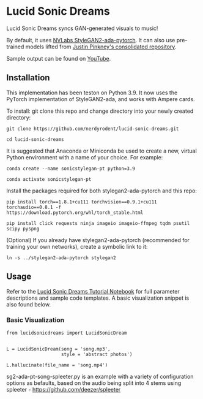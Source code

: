 # Lucid Sonic Dreams
Lucid Sonic Dreams syncs GAN-generated visuals to music!

By default, it uses [NVLabs StyleGAN2-ada-pytorch](https://github.com/NVlabs/stylegan2-ada-pytorch).
It can also use pre-trained models lifted from [Justin Pinkney's consolidated repository](https://github.com/justinpinkney/awesome-pretrained-stylegan2).

Sample output can be found on [YouTube](https://www.youtube.com/watch?v=SDf7a28cSVs).

## Installation  
  
This implementation has been teston on Python 3.9. It now uses the PyTorch implementation of StyleGAN2-ada, and works with Ampere cards.

To install:
git clone this repo and change directory into your newly created directory:

`git clone https://github.com/nerdyrodent/lucid-sonic-dreams.git`

`cd lucid-sonic-dreams`

It is suggested that Anaconda or Miniconda be used to create a new, virtual Python environment with a name of your choice. For example:

`conda create --name sonicstylegan-pt python=3.9`

`conda activate sonicstylegan-pt`

Install the packages required for both stylegan2-ada-pytorch and this repo:

`pip install torch==1.8.1+cu111 torchvision==0.9.1+cu111 torchaudio==0.8.1 -f https://download.pytorch.org/whl/torch_stable.html`

`pip install click requests ninja imageio imageio-ffmpeg tqdm psutil scipy pyspng`

(Optional) If you already have stylegan2-ada-pytorch (recommended for training your own networks), create a symbolic link to it:

`ln -s ../stylegan2-ada-pytorch stylegan2`


## Usage

Refer to the [Lucid Sonic Dreams Tutorial Notebook](https://colab.research.google.com/drive/1Y5i50xSFIuN3V4Md8TB30_GOAtts7RQD?usp=sharing) for full parameter descriptions and sample code templates. A basic visualization snippet is also found below.

### Basic Visualization

```
from lucidsonicdreams import LucidSonicDream


L = LucidSonicDream(song = 'song.mp3',
                    style = 'abstract photos')

L.hallucinate(file_name = 'song.mp4') 
```
sg2-ada-pt-song-spleeter.py is an example with a variety of configuration options as befaults, based on the audio being split into 4 stems using spleeter - https://github.com/deezer/spleeter

